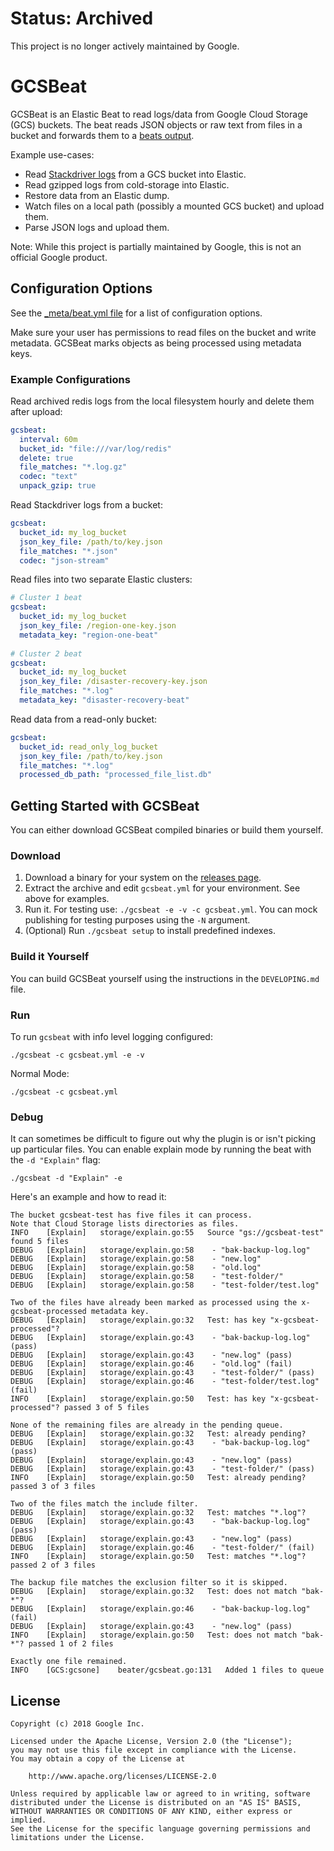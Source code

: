 # Status: Archived

This project is no longer actively maintained by Google.

# GCSBeat

GCSBeat is an Elastic Beat to read logs/data from Google Cloud Storage (GCS) buckets.
The beat reads JSON objects or raw text from files in a bucket and forwards them to a [beats output](https://www.elastic.co/guide/en/beats/filebeat/current/configuring-output.html).

Example use-cases:

* Read [Stackdriver logs](https://cloud.google.com/stackdriver/) from a GCS bucket into Elastic.
* Read gzipped logs from cold-storage into Elastic.
* Restore data from an Elastic dump.
* Watch files on a local path (possibly a mounted GCS bucket) and upload them.
* Parse JSON logs and upload them.

Note: While this project is partially maintained by Google, this is not an official Google product.

## Configuration Options

See the [_meta/beat.yml file](./_meta/beat.yml) for a list of configuration options.

Make sure your user has permissions to read files on the bucket and write metadata.
GCSBeat marks objects as being processed using metadata keys.

### Example Configurations

Read archived redis logs from the local filesystem hourly and delete them after upload:

```yaml
gcsbeat:
  interval: 60m
  bucket_id: "file:///var/log/redis"
  delete: true
  file_matches: "*.log.gz"
  codec: "text"
  unpack_gzip: true
```

Read Stackdriver logs from a bucket:

```yaml
gcsbeat:
  bucket_id: my_log_bucket
  json_key_file: /path/to/key.json
  file_matches: "*.json"
  codec: "json-stream"
```

Read files into two separate Elastic clusters:

```yaml
# Cluster 1 beat
gcsbeat:
  bucket_id: my_log_bucket
  json_key_file: /region-one-key.json
  metadata_key: "region-one-beat"
  
# Cluster 2 beat
gcsbeat:
  bucket_id: my_log_bucket
  json_key_file: /disaster-recovery-key.json
  file_matches: "*.log"
  metadata_key: "disaster-recovery-beat"
```

Read data from a read-only bucket:

```yaml
gcsbeat:
  bucket_id: read_only_log_bucket
  json_key_file: /path/to/key.json
  file_matches: "*.log"
  processed_db_path: "processed_file_list.db"
```

## Getting Started with GCSBeat

You can either download GCSBeat compiled binaries or build them yourself.

### Download

1. Download a binary for your system on the [releases page](https://github.com/GoogleCloudPlatform/gcsbeat/releases).
2. Extract the archive and edit `gcsbeat.yml` for your environment. See above for examples.
3. Run it. For testing use: `./gcsbeat -e -v -c gcsbeat.yml`. 
   You can mock publishing for testing purposes using the `-N` argument.
4. (Optional) Run `./gcsbeat setup` to install predefined indexes. 

### Build it Yourself

You can build GCSBeat yourself using the instructions in the `DEVELOPING.md` file.

### Run

To run `gcsbeat` with info level logging configured:

```shell
./gcsbeat -c gcsbeat.yml -e -v
```

Normal Mode:

```shell
./gcsbeat -c gcsbeat.yml
```

### Debug

It can sometimes be difficult to figure out why the plugin is or isn't picking up particular files.
You can enable explain mode by running the beat with the `-d "Explain"` flag:

```shell
./gcsbeat -d "Explain" -e

```

Here's an example and how to read it:

```
The bucket gcsbeat-test has five files it can process.
Note that Cloud Storage lists directories as files.
INFO	[Explain]	storage/explain.go:55	Source "gs://gcsbeat-test" found 5 files
DEBUG	[Explain]	storage/explain.go:58	 - "bak-backup-log.log"
DEBUG	[Explain]	storage/explain.go:58	 - "new.log"
DEBUG	[Explain]	storage/explain.go:58	 - "old.log"
DEBUG	[Explain]	storage/explain.go:58	 - "test-folder/"
DEBUG	[Explain]	storage/explain.go:58	 - "test-folder/test.log"

Two of the files have already been marked as processed using the x-gcsbeat-processed metadata key.
DEBUG	[Explain]	storage/explain.go:32	Test: has key "x-gcsbeat-processed"?
DEBUG	[Explain]	storage/explain.go:43	 - "bak-backup-log.log" (pass)
DEBUG	[Explain]	storage/explain.go:43	 - "new.log" (pass)
DEBUG	[Explain]	storage/explain.go:46	 - "old.log" (fail)
DEBUG	[Explain]	storage/explain.go:43	 - "test-folder/" (pass)
DEBUG	[Explain]	storage/explain.go:46	 - "test-folder/test.log" (fail)
INFO	[Explain]	storage/explain.go:50	Test: has key "x-gcsbeat-processed"? passed 3 of 5 files

None of the remaining files are already in the pending queue.
DEBUG	[Explain]	storage/explain.go:32	Test: already pending?
DEBUG	[Explain]	storage/explain.go:43	 - "bak-backup-log.log" (pass)
DEBUG	[Explain]	storage/explain.go:43	 - "new.log" (pass)
DEBUG	[Explain]	storage/explain.go:43	 - "test-folder/" (pass)
INFO	[Explain]	storage/explain.go:50	Test: already pending? passed 3 of 3 files

Two of the files match the include filter.
DEBUG	[Explain]	storage/explain.go:32	Test: matches "*.log"?
DEBUG	[Explain]	storage/explain.go:43	 - "bak-backup-log.log" (pass)
DEBUG	[Explain]	storage/explain.go:43	 - "new.log" (pass)
DEBUG	[Explain]	storage/explain.go:46	 - "test-folder/" (fail)
INFO	[Explain]	storage/explain.go:50	Test: matches "*.log"? passed 2 of 3 files

The backup file matches the exclusion filter so it is skipped.
DEBUG	[Explain]	storage/explain.go:32	Test: does not match "bak-*"?
DEBUG	[Explain]	storage/explain.go:46	 - "bak-backup-log.log" (fail)
DEBUG	[Explain]	storage/explain.go:43	 - "new.log" (pass)
INFO	[Explain]	storage/explain.go:50	Test: does not match "bak-*"? passed 1 of 2 files

Exactly one file remained.
INFO	[GCS:gcsone]	beater/gcsbeat.go:131	Added 1 files to queue
```

## License

```
Copyright (c) 2018 Google Inc.

Licensed under the Apache License, Version 2.0 (the "License");
you may not use this file except in compliance with the License.
You may obtain a copy of the License at

    http://www.apache.org/licenses/LICENSE-2.0

Unless required by applicable law or agreed to in writing, software
distributed under the License is distributed on an "AS IS" BASIS,
WITHOUT WARRANTIES OR CONDITIONS OF ANY KIND, either express or implied.
See the License for the specific language governing permissions and
limitations under the License.
```
